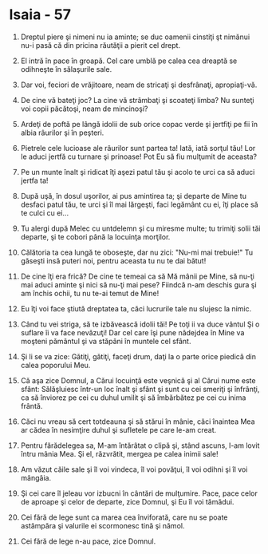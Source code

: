 # Isaia - 57

1. Dreptul piere şi nimeni nu ia aminte; se duc oamenii cinstiţi şt nimănui nu-i pasă că din pricina răutăţii a pierit cel drept.

2. El intră în pace în groapă. Cel care umblă pe calea cea dreaptă se odihneşte în sălaşurile sale.

3. Dar voi, feciori de vrăjitoare, neam de stricaţi şi desfrânaţi, apropiaţi-vă.

4. De cine vă bateţi joc? La cine vă strâmbaţi şi scoateţi limba? Nu sunteţi voi copii păcătoşi, neam de mincinoşi?

5. Ardeţi de poftă pe lângă idolii de sub orice copac verde şi jertfiţi pe fii în albia râurilor şi în peşteri.

6. Pietrele cele lucioase ale râurilor sunt partea ta! Iată, iată sorţul tău! Lor le aduci jertfă cu turnare şi prinoase! Pot Eu să fiu mulţumit de aceasta?

7. Pe un munte înalt şi ridicat îţi aşezi patul tău şi acolo te urci ca să aduci jertfa ta!

8. După uşă, în dosul uşorilor, ai pus amintirea ta; şi departe de Mine tu desfaci patul tău, te urci şi îl mai lărgeşti, faci legământ cu ei, îţi place să te culci cu ei...

9. Tu alergi după Melec cu untdelemn şi cu miresme multe; tu trimiţi solii tăi departe, şi te cobori până la locuinţa morţilor.

10. Călătoria ta cea lungă te oboseşte, dar nu zici: "Nu-mi mai trebuie!" Tu găseşti insă puteri noi, pentru aceasta tu nu te dai bătut!

11. De cine îţi era frică? De cine te temeai ca să Mă mânii pe Mine, să nu-ţi mai aduci aminte şi nici să nu-ţi mai pese? Fiindcă n-am deschis gura şi am închis ochii, tu nu te-ai temut de Mine!

12. Eu îţi voi face ştiută dreptatea ta, căci lucrurile tale nu slujesc la nimic.

13. Când tu vei striga, să te izbăvească idolii tăi! Pe toţi ii va duce vântul Şi o suflare îi va face nevăzuţi! Dar cel care îşi pune nădejdea în Mine va moşteni pământul şi va stăpâni în muntele cel sfânt.

14. Şi li se va zice: Gătiţi, gătiţi, faceţi drum, daţi la o parte orice piedică din calea poporului Meu.

15. Că aşa zice Domnul, a Cărui locuinţă este veşnică şi al Cărui nume este sfânt: Sălăşluiesc într-un loc înalt şi sfânt şi sunt cu cei smeriţi şi înfrânţi, ca să înviorez pe cei cu duhul umilit şi să îmbărbătez pe cei cu inima frântă.

16. Căci nu vreau să cert totdeauna şi să stărui în mânie, căci înaintea Mea ar cădea în nesimţire duhul şi sufletele pe care le-am creat.

17. Pentru fărădelegea sa, M-am întărâtat o clipă şi, stând ascuns, l-am lovit întru mânia Mea. Şi el, răzvrătit, mergea pe calea inimii sale!

18. Am văzut căile sale şi îl voi vindeca, îl voi povăţui, îl voi odihni şi îl voi mângâia.

19. Şi cei care îl jeleau vor izbucni în cântări de mulţumire. Pace, pace celor de aproape şi celor de departe, zice Domnul, şi Eu îl voi tămădui.

20. Cei fără de lege sunt ca marea cea înviforată, care nu se poate astâmpăra şi valurile ei scormonesc tină şi nămol.

21. Cei fără de lege n-au pace, zice Domnul.

